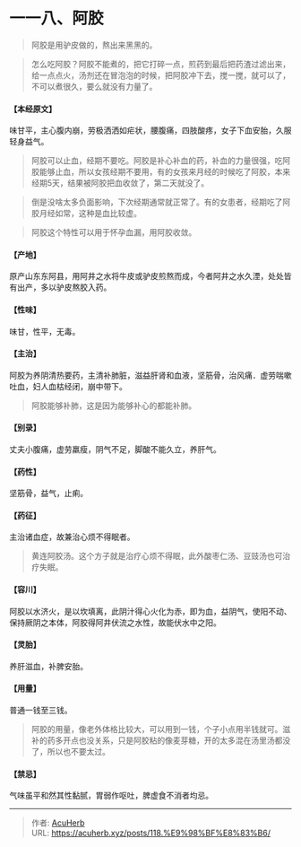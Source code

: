 # 一一八、阿胶


> 阿胶是用驴皮做的，熬出来黑黑的。

> 怎么吃阿胶？阿胶不能煮的，把它打碎一点，煎药到最后把药渣过滤出来，给一点点火，汤剂还在冒泡泡的时候，把阿胶冲下去，搅一搅，就可以了，不可以煮很久，要么就没有力量了。

#### 【本经原文】
味甘平，主心腹内崩，劳极洒洒如疟状，腰腹痛，四肢酸疼，女子下血安胎，久服轻身益气。

> 阿胶可以止血，经期不要吃。阿胶是补心补血的药，补血的力量很强，吃阿胶能够止血，所以女孩经期不要用，有的女孩来月经的时候吃了阿胶，本来经期5天，结果被阿胶把血收敛了，第二天就没了。

> 倒是没啥太多负面影响，下次经期通常就正常了。有的女患者，经期吃了阿胶月经如常，这种是血比较虚。

> 阿胶这个特性可以用于怀孕血漏，用阿胶收敛。

#### 【产地】
原产山东东阿县，用阿井之水将牛皮或驴皮煎熬而成，今者阿井之水久湮，处处皆有出产，多以驴皮熬胶入药。
#### 【性味】
味甘，性平，无毒。
#### 【主治】
阿胶为养阴清热要药，主清补肺脏，滋益肝肾和血液，坚筋骨，治风痛．虚劳喘嗽吐血，妇人血枯经闭，崩中带下。

> 阿胶能够补肺，这是因为能够补心的都能补肺。

#### 【别录】
丈夫小腹痛，虚劳羸瘦，阴气不足，脚酸不能久立，养肝气。
#### 【药性】
坚筋骨，益气，止痢。
#### 【药征】
主治诸血症，故兼治心烦不得眠者。

> 黄连阿胶汤。这个方子就是治疗心烦不得眠，此外酸枣仁汤、豆豉汤也可治疗失眠。

#### 【容川】
阿胶以水济火，是以坎填离，此阴汁得心火化为赤，即为血，益阴气，使阳不动、保持厥阴之本体，阿胶得阿井伏流之水性，故能伏水中之阳。
#### 【灵胎】
养肝滋血，补脾安胎。
#### 【用量】
普通一钱至三钱。

> 阿胶的用量，像老外体格比较大，可以用到一钱，个子小点用半钱就可。滋补的药多开点也没关系，只是阿胶粘的像麦芽糖，开的太多混在汤里汤都没了，所以也不要太过。

#### 【禁忌】
气味虽平和然其性黏腻，胃弱作呕吐，脾虚食不消者均忌。

---

> 作者: [AcuHerb](https://acuherb.xyz)  
> URL: https://acuherb.xyz/posts/118.%E9%98%BF%E8%83%B6/  

